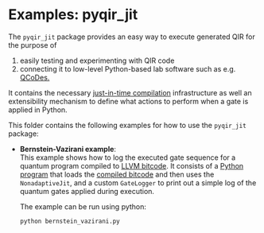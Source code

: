 # Examples: pyqir_jit

The `pyqir_jit` package provides an easy way to execute generated QIR for the
purpose of

1. easily testing and experimenting with QIR code
2. connecting it to low-level Python-based lab software such as e.g.
   [QCoDes.](https://qcodes.github.io/Qcodes/user/intro.html)

It contains the necessary [just-in-time
compilation](https://en.wikipedia.org/wiki/Just-in-time_compilation)
infrastructure as well an extensibility mechanism to define what actions to
perform when a gate is applied in Python.

This folder contains the following examples for how to use the `pyqir_jit`
package:

- **Bernstein-Vazirani example**: <br/>
This example shows how to log the executed gate sequence
for a quantum program compiled to [LLVM bitcode](https://www.llvm.org/docs/BitCodeFormat.html).
It consists of a [Python
program](https://github.com/qir-alliance/pyqir/tree/main/examples/jit/bernstein_vazirani.py)
  that loads the [compiled
  bitcode](https://github.com/qir-alliance/pyqir/tree/main/examples/jit/bernstein_vazirani.bc)
  and then uses the `NonadaptiveJit`, and a custom `GateLogger` to print out a
  simple log of the quantum gates applied during execution.

  The example can be run using python:

  ```bash
  python bernstein_vazirani.py
  ```
